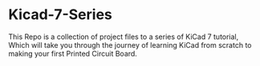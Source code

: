 # Kicad-7-Series
This Repo is a collection of project files to a series of KiCad 7 tutorial, Which will take you through the journey of learning KiCad from scratch to making your first Printed Circuit Board.

